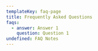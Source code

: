 ```yaml
---
templateKey: faq-page
title: Frequently Asked Questions
faqs:
  - answer: Answer 1
    question: Question 1
undefined: FAQ Notes
---
```


